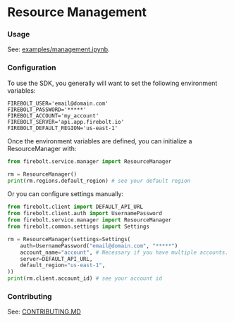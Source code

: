 # Resource Management
### Usage

See: [examples/management.ipynb](https://github.com/firebolt-db/firebolt-sdk/tree/0.x/examples/management.ipynb).

### Configuration

To use the SDK, you generally will want to set the following environment variables:
```
FIREBOLT_USER='email@domain.com'
FIREBOLT_PASSWORD='*****'
FIREBOLT_ACCOUNT='my_account'
FIREBOLT_SERVER='api.app.firebolt.io'
FIREBOLT_DEFAULT_REGION='us-east-1'
```

Once the environment variables are defined,
you can initialize a ResourceManager with:

```python
from firebolt.service.manager import ResourceManager

rm = ResourceManager()
print(rm.regions.default_region) # see your default region
```

Or you can configure settings manually:

```python
from firebolt.client import DEFAULT_API_URL
from firebolt.client.auth import UsernamePassword
from firebolt.service.manager import ResourceManager
from firebolt.common.settings import Settings

rm = ResourceManager(settings=Settings(
    auth=UsernamePassword("email@domain.com", "*****")
    account_name="account", # Necessary if you have multiple accounts.
    server=DEFAULT_API_URL,
    default_region="us-east-1",
))
print(rm.client.account_id) # see your account id
```

### Contributing

See: [CONTRIBUTING.MD](https://github.com/firebolt-db/firebolt-sdk/tree/0.x/CONTRIBUTING.MD)
